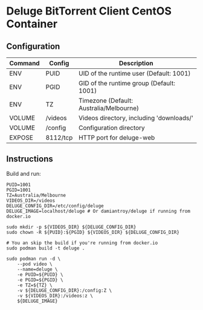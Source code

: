 # Deluge BitTorrent Client CentOS Container

## Configuration
| Command | Config   | Description
| ------- | -------- | -----
| ENV     | PUID     | UID of the runtime user (Default: 1001)
| ENV     | PGID     | GID of the runtime group (Default: 1001)
| ENV     | TZ       | Timezone (Default: Australia/Melbourne)
| VOLUME  | /videos  | Videos directory, including 'downloads/'
| VOLUME  | /config  | Configuration directory
| EXPOSE  | 8112/tcp | HTTP port for deluge-web

## Instructions

Build and run:
```shell script
PUID=1001
PGID=1001
TZ=Australia/Melbourne
VIDEOS_DIR=/videos
DELUGE_CONFIG_DIR=/etc/config/deluge
DELUGE_IMAGE=localhost/deluge # Or damiantroy/deluge if running from docker.io

sudo mkdir -p ${VIDEOS_DIR} ${DELUGE_CONFIG_DIR}
sudo chown -R ${PUID}:${PGID} ${VIDEOS_DIR} ${DELUGE_CONFIG_DIR}

# You an skip the build if you're running from docker.io
sudo podman build -t deluge .

sudo podman run -d \
    --pod video \
    --name=deluge \
    -e PUID=${PUID} \
    -e PGID=${PGID} \
    -e TZ=${TZ} \
    -v ${DELUGE_CONFIG_DIR}:/config:Z \
    -v ${VIDEOS_DIR}:/videos:z \
    ${DELUGE_IMAGE}
```
